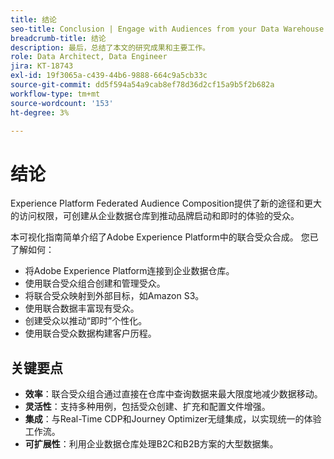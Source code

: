 ```yaml
---
title: 结论
seo-title: Conclusion | Engage with Audiences from your Data Warehouse using Federated Audience Composition
breadcrumb-title: 结论
description: 最后，总结了本文的研究成果和主要工作。
role: Data Architect, Data Engineer
jira: KT-18743
exl-id: 19f3065a-c439-44b6-9888-664c9a5cb33c
source-git-commit: dd5f594a54a9cab8ef78d36d2cf15a9b5f2b682a
workflow-type: tm+mt
source-wordcount: '153'
ht-degree: 3%

---
```


# 结论

Experience Platform Federated Audience Composition提供了新的途径和更大的访问权限，可创建从企业数据仓库到推动品牌启动和即时的体验的受众。

本可视化指南简单介绍了Adobe Experience Platform中的联合受众合成。 您已了解如何：

- 将Adobe Experience Platform连接到企业数据仓库。
- 使用联合受众组合创建和管理受众。
- 将联合受众映射到外部目标，如Amazon S3。
- 使用联合数据丰富现有受众。
- 创建受众以推动“即时”个性化。
- 使用联合受众数据构建客户历程。

## 关键要点

- **效率**：联合受众组合通过直接在仓库中查询数据来最大限度地减少数据移动。
- **灵活性**：支持多种用例，包括受众创建、扩充和配置文件增强。
- **集成**：与Real-Time CDP和Journey Optimizer无缝集成，以实现统一的体验工作流。
- **可扩展性**：利用企业数据仓库处理B2C和B2B方案的大型数据集。
